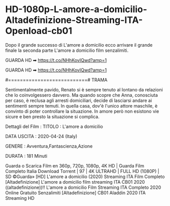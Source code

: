 # HD-1080p-L-amore-a-domicilio-Altadefinizione-Streaming-ITA-Openload-cb01
Dopo il grande successo di L'amore a domicilio ecco arrivare il grande finale la seconda parte L'amore a domicilio film senzalimiti.

GUARDA HD ➡ https://t.co/NHhKovIQwd?amp=1

GUARDA HD ➡ https://t.co/NHhKovIQwd?amp=1

#===========================#
TRAMA

Sentimentalmente pavido, Renato si è sempre tenuto al lontano da  relazioni che lo coinvolgessero davvero. Ma quando scopre che Anna,  conosciuta per caso, è reclusa agli arresti domiciliari, decide di  lasciarsi andare ai sentimenti sempre temuti. In quella casa, dov'è  l'unico attore maschile, è convinto di poter controllare la situazione.  In amore però non esistono vie sicure e ben presto la situazione si  complica.

Dettagli del Film : TITOLO : L'amore a domicilio 

DATA USCITA : 2020-04-24 (Italy) 

GENERE : Avventura,Fantascienza,Azione 

DURATA : 181 Minuti

Guarda o Scarica Film en 360p, 720p, 1080p, 4K HD | Guarda Film  Completo Italia Download Torrent | 97 | 4K ULTRAHD | FULL HD (1080P) |  SD ©Guarda» [HD] L'amore a domicilio (2020) Streaming ITA Film Completo  [Altadefinizione] L'amore a domicilio film streaming ITA CB01 2020  ((altadefinizione))!! L'amore a domicilio Film Streaming ITA Completo  2020 Online Gratuito Senzalimiti [Altadefinizione] CB01 Aladdin 2020 ITA  Streaming HD
